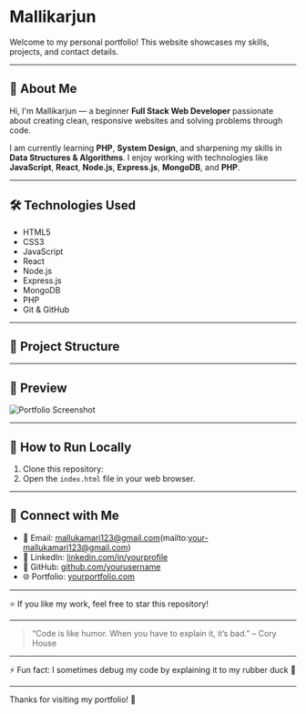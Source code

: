 # Mallikarjun

Welcome to my personal portfolio! This website showcases my skills, projects, and contact details.

---

## 🚀 About Me

Hi, I'm Mallikarjun — a beginner **Full Stack Web Developer** passionate about creating clean, responsive websites and solving problems through code.

I am currently learning **PHP**, **System Design**, and sharpening my skills in **Data Structures & Algorithms**. I enjoy working with technologies like **JavaScript**, **React**, **Node.js**, **Express.js**, **MongoDB**, and **PHP**.

---

## 🛠️ Technologies Used

- HTML5  
- CSS3  
- JavaScript  
- React  
- Node.js  
- Express.js  
- MongoDB  
- PHP  
- Git & GitHub

---

## 📂 Project Structure


---

## 📸 Preview

![Portfolio Screenshot](https://via.placeholder.com/800x400.png?text=Portfolio+Preview)

---

## 🚀 How to Run Locally

1. Clone this repository:  
2. Open the `index.html` file in your web browser.

---

## 🔗 Connect with Me

- 📧 Email: mallukamari123@gmail.com(mailto:your-mallukamari123@gmail.com)  
- 💼 LinkedIn: [linkedin.com/in/yourprofile](https://linkedin.com/in/yourprofile)  
- 🐙 GitHub: [github.com/yourusername](https://github.com/yourusername)  
- 🌐 Portfolio: [yourportfolio.com](https://yourportfolio.com)

---

⭐️ If you like my work, feel free to star this repository!

---

> “Code is like humor. When you have to explain it, it’s bad.” – Cory House

---

⚡ Fun fact: I sometimes debug my code by explaining it to my rubber duck 🐥

---

Thanks for visiting my portfolio! 👋
